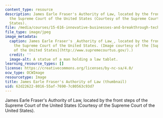 ```yaml
---
content_type: resource
description: James Earle Fraser's Authority of Law, located by the front steps of
  the Supreme Court of the United States (Courtesy of the Supreme Court of the United
  States).
file: /media/courses/15-616-innovative-businesses-and-breakthrough-technologies-the-legal-issues-fall-2004/62d22622801655af76907c80563c93d7_15-616f04-th.jpg
file_type: image/jpeg
image_metadata:
  caption: James Earle Fraser's _Authority of Law_, located by the front steps of
    the Supreme Court of the United States. (Image courtesy of the [Supreme Court
    of the United States](http://www.supremecourtus.gov/).)
  credit: ''
  image-alt: A statue of a man holding a law tablet.
learning_resource_types: []
license: https://creativecommons.org/licenses/by-nc-sa/4.0/
ocw_type: OCWImage
resourcetype: Image
title: James Earle Fraser's Authority of Law (thumbnail)
uid: 62d22622-8016-55af-7690-7c80563c93d7
---
```

James Earle Fraser's Authority of Law, located by the front steps of the Supreme Court of the United States (Courtesy of the Supreme Court of the United States).